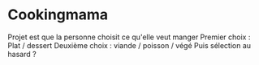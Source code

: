 # Cookingmama

Projet est que la personne choisit ce qu'elle veut manger
Premier choix : Plat / dessert 
Deuxième choix : viande / poisson / végé 
Puis sélection au hasard ? 
